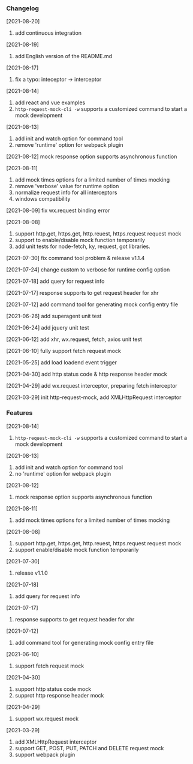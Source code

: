 ### Changelog
[2021-08-20]
1. add continuous integration

[2021-08-19]
1. add English version of the README.md

[2021-08-17]
1. fix a typo: inteceptor -> interceptor

[2021-08-14]
1. add react and vue examples
2. `http-request-mock-cli -w` supports a customized command to start a mock development

[2021-08-13]
1. add init and watch option for command tool
2. remove 'runtime' option for webpack plugin

[2021-08-12] mock response option supports asynchronous function

[2021-08-11]
1. add mock times options for a limited number of times mocking
2. remove 'verbose' value for runtime option
3. normalize request info for all interceptors
4. windows compatibility

[2021-08-09] fix wx.request binding error

[2021-08-08]
1. support http.get, https.get, http.reuest, https.request request mock
2. support to enable/disable mock function temporarily
3. add unit tests for node-fetch, ky, request, got libraries.

[2021-07-30] fix command tool problem & release v1.1.4

[2021-07-24] change custom to verbose for runtime config option

[2021-07-18] add query for request info

[2021-07-17] response supports to get request header for xhr

[2021-07-12] add command tool for generating mock config entry file

[2021-06-26] add superagent unit test

[2021-06-24] add jquery unit test

[2021-06-12] add xhr, wx.request, fetch, axios unit test

[2021-06-10] fully support fetch request mock

[2021-05-25] add load loadend event trigger

[2021-04-30] add http status code & http response header mock

[2021-04-29] add wx.request interceptor, preparing fetch interceptor

[2021-03-29] init http-request-mock, add XMLHttpRequest interceptor

### Features
[2021-08-14]
1. `http-request-mock-cli -w` supports a customized command to start a mock development

[2021-08-13]
1. add init and watch option for command tool
2. no 'runtime' option for webpack plugin

[2021-08-12]
1. mock response option supports asynchronous function

[2021-08-11]
1. add mock times options for a limited number of times mocking

[2021-08-08]
1. support http.get, https.get, http.reuest, https.request request mock
2. support enable/disable mock function temporarily

[2021-07-30]
1. release v1.1.0

[2021-07-18]
1. add query for request info

[2021-07-17]
1. response supports to get request header for xhr

[2021-07-12]
1. add command tool for generating mock config entry file

[2021-06-10]
1. support fetch request mock

[2021-04-30]
1. support http status code mock
2. supprot http response header mock

[2021-04-29]
1. support wx.request mock

[2021-03-29]
1. add XMLHttpRequest interceptor
2. support GET, POST, PUT, PATCH and DELETE request mock
3. support webpack plugin
